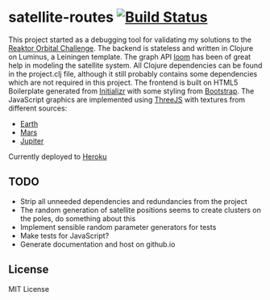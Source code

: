 # satellite-routes [![Build Status](https://travis-ci.org/matiaslindgren/satellite-routes.svg?branch=master)](https://travis-ci.org/matiaslindgren/satellite-routes)

This project started as a debugging tool for validating my solutions to the [Reaktor Orbital Challenge](https://reaktor.com/orbital-challenge). The backend is stateless and written in Clojure on Luminus, a Leiningen template. The graph API [loom](https://github.com/aysylu/loom) has been of great help in modeling the satellite system. All Clojure dependencies can be found in the project.clj file, although it still probably contains some dependencies which are not required in this project. The frontend is built on HTML5 Boilerplate generated from [Initializr](http://www.initializr.com/) with some styling from [Bootstrap](http://getbootstrap.com/). The JavaScript graphics are implemented using [ThreeJS](http://threejs.org/) with textures from different sources:
* [Earth](http://visibleearth.nasa.gov/)
* [Mars](http://celestiamotherlode.net/creators/praesepe/MarsV3-Shaded-2k.jpg)
* [Jupiter](http://www.celestiamotherlode.net/catalog/jupiter.php)

Currently deployed to [Heroku](http://satellite-thing.herokuapp.com/)


## TODO

- Strip all unneeded dependencies and redundancies from the project
- The random generation of satellite positions seems to create clusters on the poles, do something about this
- Implement sensible random parameter generators for tests
- Make tests for JavaScript?
- Generate documentation and host on github.io


## License

MIT License
